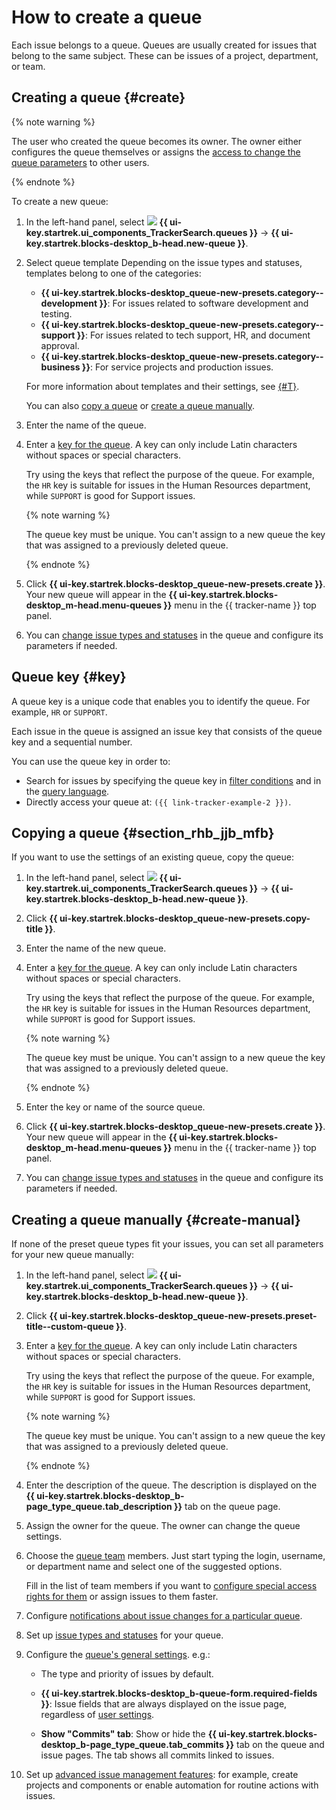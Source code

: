 # How to create a queue

Each issue belongs to a queue. Queues are usually created for issues that belong to the same subject. These can be issues of a project, department, or team.


## Creating a queue {#create}

{% note warning %}

The user who created the queue becomes its owner. The owner either configures the queue themselves or assigns the [access to change the queue parameters](queue-access#set-access) to other users.

{% endnote %}

To create a new queue:

1. In the left-hand panel, select ![](../../_assets/tracker/svg/queues.svg) **{{ ui-key.startrek.ui_components_TrackerSearch.queues }}** → **{{ ui-key.startrek.blocks-desktop_b-head.new-queue }}**.

1. Select queue template Depending on the issue types and statuses, templates belong to one of the categories:

   * **{{ ui-key.startrek.blocks-desktop_queue-new-presets.category--development }}**: For issues related to software development and testing.
   * **{{ ui-key.startrek.blocks-desktop_queue-new-presets.category--support }}**: For issues related to tech support, HR, and document approval.
   * **{{ ui-key.startrek.blocks-desktop_queue-new-presets.category--business }}**: For service projects and production issues.

   For more information about templates and their settings, see [{#T}](workflows.md).

   You can also [copy a queue](#section_rhb_jjb_mfb) or [create a queue manually](#section_cg3_wpq_w1b).

1. Enter the name of the queue.

1. Enter a [key for the queue](#key). A key can only include Latin characters without spaces or special characters.

   Try using the keys that reflect the purpose of the queue. For example, the `HR` key is suitable for issues in the Human Resources department, while `SUPPORT` is good for Support issues.

   {% note warning %}

   The queue key must be unique. You can't assign to a new queue the key that was assigned to a previously deleted queue.

   {% endnote %}

1. Click **{{ ui-key.startrek.blocks-desktop_queue-new-presets.create }}**. Your new queue will appear in the **{{ ui-key.startrek.blocks-desktop_m-head.menu-queues }}** menu in the {{ tracker-name }} top panel.

1. You can [change issue types and statuses](workflow.md) in the queue and configure its parameters if needed.

## Queue key {#key}

A queue key is a unique code that enables you to identify the queue. For example, `HR` or `SUPPORT`.

Each issue in the queue is assigned an issue key that consists of the queue key and a sequential number.

You can use the queue key in order to:

- Search for issues by specifying the queue key in [filter conditions](../user/create-filter.md) and in the [query language](../user/query-filter.md).
- Directly access your queue at: `({{ link-tracker-example-2 }})`.

## Copying a queue {#section_rhb_jjb_mfb}

If you want to use the settings of an existing queue, copy the queue:

1. In the left-hand panel, select ![](../../_assets/tracker/svg/queues.svg) **{{ ui-key.startrek.ui_components_TrackerSearch.queues }}** → **{{ ui-key.startrek.blocks-desktop_b-head.new-queue }}**.

1. Click **{{ ui-key.startrek.blocks-desktop_queue-new-presets.copy-title }}**.

1. Enter the name of the new queue.

1. Enter a [key for the queue](#key). A key can only include Latin characters without spaces or special characters.

   Try using the keys that reflect the purpose of the queue. For example, the `HR` key is suitable for issues in the Human Resources department, while `SUPPORT` is good for Support issues.

   {% note warning %}

   The queue key must be unique. You can't assign to a new queue the key that was assigned to a previously deleted queue.

   {% endnote %}

1. Enter the key or name of the source queue.

1. Click **{{ ui-key.startrek.blocks-desktop_queue-new-presets.create }}**. Your new queue will appear in the **{{ ui-key.startrek.blocks-desktop_m-head.menu-queues }}** menu in the {{ tracker-name }} top panel.

1. You can [change issue types and statuses](workflow.md) in the queue and configure its parameters if needed.

## Creating a queue manually {#create-manual}

If none of the preset queue types fit your issues, you can set all parameters for your new queue manually:

1. In the left-hand panel, select ![](../../_assets/tracker/svg/queues.svg) **{{ ui-key.startrek.ui_components_TrackerSearch.queues }}** → **{{ ui-key.startrek.blocks-desktop_b-head.new-queue }}**.

1. Click **{{ ui-key.startrek.blocks-desktop_queue-new-presets.preset-title--custom-queue }}**.

1. Enter a [key for the queue](#key). A key can only include Latin characters without spaces or special characters.

   Try using the keys that reflect the purpose of the queue. For example, the `HR` key is suitable for issues in the Human Resources department, while `SUPPORT` is good for Support issues.

   {% note warning %}

   The queue key must be unique. You can't assign to a new queue the key that was assigned to a previously deleted queue.

   {% endnote %}

1. Enter the description of the queue. The description is displayed on the **{{ ui-key.startrek.blocks-desktop_b-page_type_queue.tab_description }}** tab on the queue page.

1. Assign the owner for the queue. The owner can change the queue settings.

1. Choose the [queue team](queue-team.md) members. Just start typing the login, username, or department name and select one of the suggested options.

   Fill in the list of team members if you want to [configure special access rights for them](queue-access.md) or assign issues to them faster.

1. Configure [notifications about issue changes for a particular queue](subscriptions.md).

1. Set up [issue types and statuses](workflow.md) for your queue.

1. Configure the [queue's general settings](edit-queue-general.md). e.g.:

   * The type and priority of issues by default.

   * **{{ ui-key.startrek.blocks-desktop_b-queue-form.required-fields }}**: Issue fields that are always displayed on the issue page, regardless of [user settings](../user/edit-ticket.md#edit-fields).


   * **Show "Commits" tab**: Show or hide the **{{ ui-key.startrek.blocks-desktop_b-page_type_queue.tab_commits }}** tab on the queue and issue pages. The tab shows all commits linked to issues.

1. Set up [advanced issue management features](queue-advanced.md): for example, create projects and components or enable automation for routine actions with issues.
